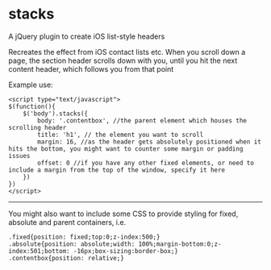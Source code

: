 stacks
======

A jQuery plugin to create iOS list-style headers

Recreates the effect from iOS contact lists etc.  When you scroll down a page, the section header scrolls down with you, until you hit the next content header, which follows you from that point

Example use:

	<script type="text/javascript">
	$(function(){
    	$('body').stacks({
        	body: '.contentbox', //the parent element which houses the scrolling header
        	title: 'h1', // the element you want to scroll
        	margin: 16, //as the header gets absolutely positioned when it hits the bottom, you might want to counter some margin or padding issues
            offset: 0 //if you have any other fixed elements, or need to include a margin from the top of the window, specify it here
    	})
	})
	</script>

***
You might also want to include some CSS to provide styling for fixed, absolute and parent containers, i.e.

    .fixed{position: fixed;top:0;z-index:500;}
    .absolute{position: absolute;width: 100%;margin-bottom:0;z-index:501;bottom: -16px;box-sizing:border-box;}
    .contentbox{position: relative;}
